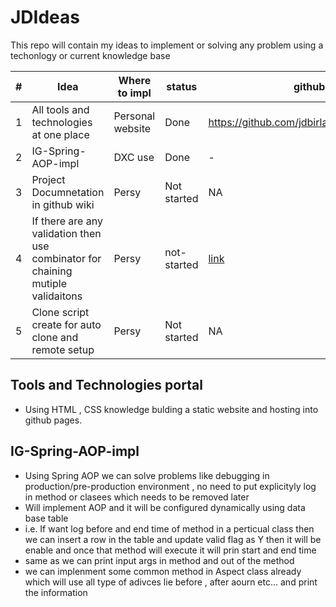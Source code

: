 # JDIdeas
This repo will contain my ideas to implement or solving any problem using a techonlogy or current knowledge base

 |#  |Idea|Where to impl | status| github | link |
 |---|--- |---           |---    |---     |---   |
 |1  |All tools and technologies at one place |Personal website         |Done    |https://github.com/jdbirla/jdcoderesources    |[Details](#tools-and-technologies-portal)	  |
 |2  |IG-Spring-AOP-impl |DXC use       |Done    |-    |[Details](#ig-spring-aop-impl)	  |
 |3  |Project Documnetation in github wiki| Persy | Not started | NA | NA |
 |4  |If there are any validation then use combinator for chaining mutiple validaitons| Persy |not-started | [link](https://jdbirla-dev-notes.netlify.app/java/javajdguide/#combinator-pattern) | NA |
 |5  |Clone script create for auto clone and remote setup| Persy | Not started | NA | NA |
 


## Tools and Technologies portal
 - Using HTML , CSS knowledge bulding a static website and hosting into github pages.
 
## IG-Spring-AOP-impl
- Using Spring AOP we can solve problems like debugging in production/pre-production environment , no need to put explicityly log in method or clasees which needs to be removed later
- Will implement AOP and it will be configured dynamically using data base table
- i.e. If want log before and end time of method in a perticual class then we can insert a row in the table and update valid flag as Y then it will be enable and once that method will execute it will prin start and end time
- same as we can print input args in method and out of the method 
- we can implenment some common method in Aspect class already which will use all type of adivces lie before , after aourn etc... and print the information

